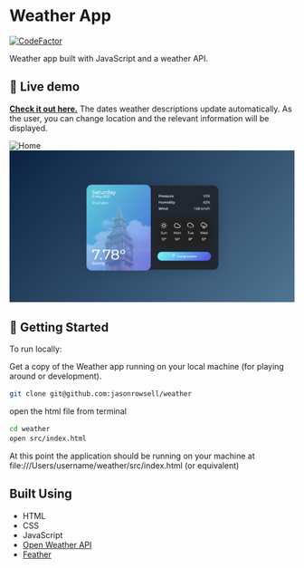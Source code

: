# Weather App

[![CodeFactor](https://www.codefactor.io/repository/github/jasonrowsell/weather/badge)](https://www.codefactor.io/repository/github/jasonrowsell/weather)

Weather app built with JavaScript and a weather API.

## 👀 Live demo

**[Check it out here.](https://jasonrowsell-weather.herokuapp.com)** The dates weather descriptions update automatically. As the user, you can change location and the relevant information will be displayed.

![Home](./public/images/weather.gif)
![Index](./public/images/index.png)

## 🏁 Getting Started

To run locally:

Get a copy of the Weather app running on your local machine (for playing around or development).

```sh
git clone git@github.com:jasonrowsell/weather
```

open the html file from terminal

```sh
cd weather
open src/index.html
```

At this point the application should be running on your machine at file:///Users/username/weather/src/index.html (or equivalent)

## Built Using

- HTML
- CSS
- JavaScript
- <a href="https://openweathermap.org/api">Open Weather API</a>
- <a href="https://feathericons.com/">Feather</a>
